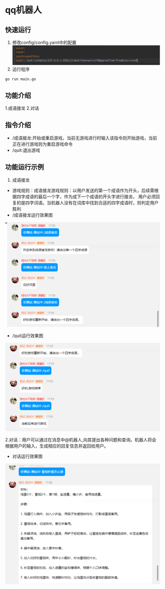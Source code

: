 # qq机器人

## 快速运行
1. 修改config/config.yaml中的配置
![img.png](static/img_md/img.png)
2. 运行程序
````
go run main.go
````

## 功能介绍
1.成语接龙
2.对话

## 指令介绍
- /成语接龙:开始或重启游戏，当前无游戏进行时输入该指令则开始游戏，当前正在进行游戏则为重启游戏命令
- /quit:退出游戏

## 功能运行示例
1. 成语接龙
- 游戏规则：成语接龙游戏规则：以用户发送的第一个成语作为开头，后续需根据四字成语的最后一个字，作为成下一个成语的开头字进行接龙，
用户必须回复的是四字词语。当机器人没有在词库中找到合适的四字成语时，则判定用户胜利
- /成语接龙运行效果图

![img_1.png](static/img_md/img_1.png)

- /quit运行效果图

![img_2.png](static/img_md/img_2.png)

2.对话：用户可以通过在消息中@机器人,向其提出各种问题和查询。机器人将会根据用户的输入，生成相应的回复信息并返回给用户。
- 对话运行效果图

![img_3.png](static/img_md/img_3.png)